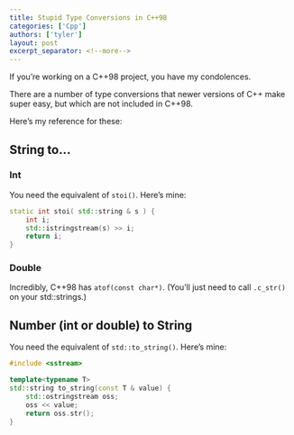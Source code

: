 ```yaml
---
title: Stupid Type Conversions in C++98
categories: ['Cpp']
authors: ['tyler']
layout: post
excerpt_separator: <!--more-->
---
```


If you’re working on a C++98 project, you have my condolences.

There are a number of type conversions that newer versions of C++ make super easy, but which are not included in C++98.

Here’s my reference for these: <!--more-->

String to…
----------

### Int

You need the equivalent of `stoi()`. Here’s mine:

```cpp
static int stoi( std::string & s ) {
    int i;
    std::istringstream(s) >> i;
    return i;
}
```
    

### Double

Incredibly, C++98 has `atof(const char*)`. (You’ll just need to call `.c_str()` on your std::strings.)

Number (int or double) to String
--------------------------------

You need the equivalent of `std::to_string()`. Here’s mine:

```cpp
#include <sstream>

template<typename T>
std::string to_string(const T & value) {
    std::ostringstream oss;
    oss << value;
    return oss.str();
}
```
    


